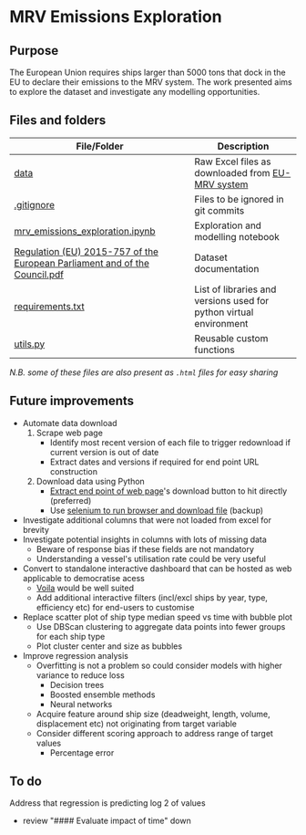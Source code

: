 # MRV Emissions Exploration

## Purpose
The European Union requires ships larger than 5000 tons that dock in the EU to declare their emissions to the MRV system. The work presented aims to explore the dataset and investigate any modelling opportunities.

## Files and folders
| File/Folder | Description |
| ----------- | ----------- |
| [data](data) | Raw Excel files as downloaded from [EU-MRV system](https://mrv.emsa.europa.eu/#public/emission-report) |
| [.gitignore](.gitignore) | Files to be ignored in git commits |
| [mrv_emissions_exploration.ipynb](mrv_emissions_exploration.ipynb) | Exploration and modelling notebook |
| [Regulation (EU) 2015-757 of the European Parliament and of the Council.pdf](<Regulation (EU) 2015-757 of the European Parliament and of the Council.pdf>) | Dataset documentation |
| [requirements.txt](requirements.txt) | List of libraries and versions used for python virtual environment |
| [utils.py](utils.py) | Reusable custom functions |

_N.B. some of these files are also present as `.html` files for easy sharing_

## Future improvements
- Automate data download
    1. Scrape web page
        - Identify most recent version of each file to trigger redownload if current version is out of date
        - Extract dates and versions if required for end point URL construction
    1. Download data using Python
        - [Extract end point of web page](https://garycordero1690.medium.com/using-chrome-developers-tools-to-detect-end-points-9b43ad4fdccd)'s download button to hit directly (preferred)
        - Use [selenium to run browser and download file](https://www.browserstack.com/guide/download-file-using-selenium-python) (backup)
- Investigate additional columns that were not loaded from excel for brevity
- Investigate potential insights in columns with lots of missing data
    - Beware of response bias if these fields are not mandatory
    - Understanding a vessel's utilisation rate could be very useful
- Convert to standalone interactive dashboard that can be hosted as web applicable to democratise acess
    - [Voila](https://voila.readthedocs.io/en/stable/) would be well suited
    - Add additional interactive filters (incl/excl ships by year, type, efficiency etc) for end-users to customise
- Replace scatter plot of ship type median speed vs time with bubble plot
    - Use DBScan clustering to aggregate data points into fewer groups for each ship type
    - Plot cluster center and size as bubbles
- Improve regression analysis
    - Overfitting is not a problem so could consider models with higher variance to reduce loss
        - Decision trees
        - Boosted ensemble methods
        - Neural networks
    - Acquire feature around ship size (deadweight, length, volume, displacement etc) not originating from target variable
    - Consider different scoring approach to address range of target values
        - Percentage error

## To do
Address that regression is predicting log 2 of values
- review "#### Evaluate impact of time" down